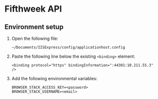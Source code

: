 # Fifthweek API

## Environment setup

1.  Open the following file:

        ~/Documents/IISExpress/config/applicationhost.config

2.  Paste the following line below the existing `<binding>` element:

        <binding protocol="https" bindingInformation=":44301:10.211.55.3" />

3.  Add the following environmental variables:

        BROWSER_STACK_ACCESS_KEY=<password>
        BROWSER_STACK_USERNAME=<email>

